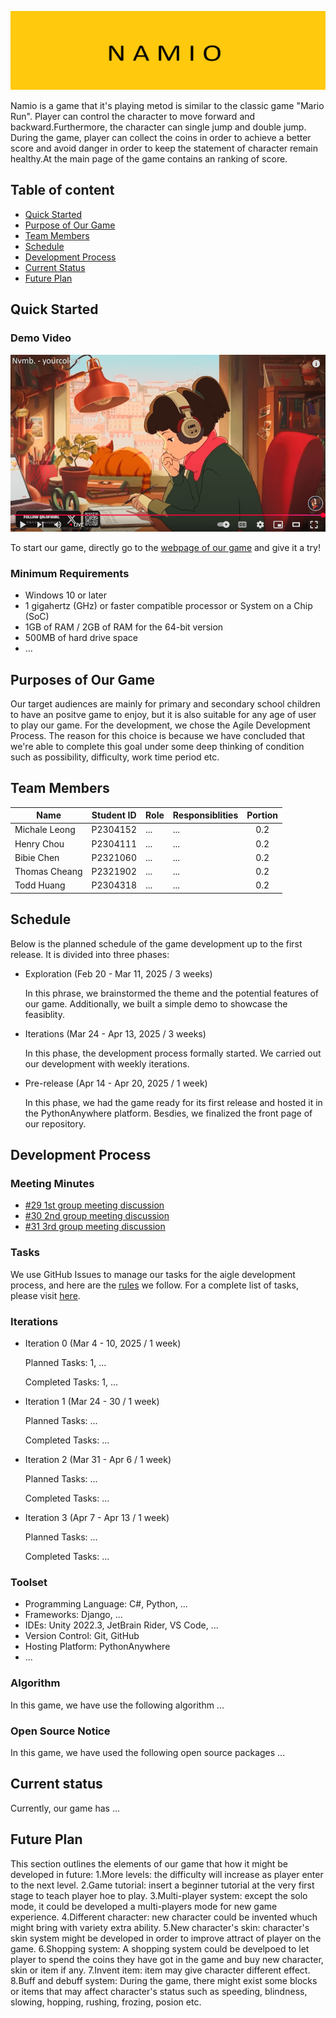 ![Project Banner](./banner.png)

Namio is a game that it's playing metod is similar to the classic game "Mario Run". Player can control the character to move forward and backward.Furthermore, the character can single jump and double jump. During the game, player can collect the coins in order to achieve a better score and avoid danger in order to keep the statement of character remain healthy.At the main page of the game contains an ranking of score.

## Table of content

- [Quick Started](#quick-started)
- [Purpose of Our Game](#purpose)
- [Team Members](#members)
- [Schedule](#schedule)
- [Development Process](#development-process)
- [Current Status](#current-status)
- [Future Plan](#future-plan)

<a id='quick-started'></a>

## Quick Started

### Demo Video

[![Demo Video](./demo_capture.png)](https://www.youtube.com/watch?v=jfKfPfyJRdk)

To start our game, directly go to the [webpage of our game](https://github.com/COMP2116-Ma-Mario-Game-Game/Namio) and give it a try!

### Minimum Requirements

- Windows 10 or later
- 1 gigahertz (GHz) or faster compatible processor or System on a Chip (SoC)
- 1GB of RAM / 2GB of RAM for the 64-bit version
- 500MB of hard drive space
- ...

<a id='purpose'></a>

## Purposes of Our Game

Our target audiences are mainly for primary and secondary school children to have an positve game to enjoy, but it is also suitable for any age of user to play our game. For the development, we chose the Agile Development Process. The reason for this choice is because we have concluded that we're able to complete this goal under some deep thinking of condition such as possibility, difficulty, work time period etc.

<a id='members'></a>

## Team Members

| Name | Student ID | Role | Responsiblities | Portion |
| --- | :---: | --- | --- | :---: |
| Michale Leong | P2304152 | ... | ... | 0.2 |
| Henry Chou | P2304111 | ... | ... | 0.2 |
| Bibie Chen | P2321060 | ... | ... | 0.2 |
| Thomas Cheang | P2321902 | ... | ... | 0.2 |
| Todd Huang | P2304318 | ... | ... | 0.2 |

<a id='schedule'></a>

## Schedule

Below is the planned schedule of the game development up to the first release. It is divided into three phases:

- Exploration (Feb 20 - Mar 11, 2025 / 3 weeks)

    In this phrase, we brainstormed the theme and the potential features of our game. Additionally, we built a simple demo to showcase the feasiblity.

- Iterations (Mar 24 - Apr 13, 2025 / 3 weeks)

    In this phase, the development process formally started. We carried out our development with weekly iterations.

- Pre-release (Apr 14 - Apr 20, 2025 / 1 week)

    In this phase, we had the game ready for its first release and hosted it in the PythonAnywhere platform. Besdies, we finalized the front page of our repository.

<a id='development-process'></a>

## Development Process

### Meeting Minutes

- [#29 1st group meeting discussion](https://github.com/COMP2116-Ma-Mario-Game-Game/Namio/issues/29)
- [#30 2nd group meeting discussion](https://github.com/COMP2116-Ma-Mario-Game-Game/Namio/issues/30)
- [#31 3rd group meeting discussion](https://github.com/COMP2116-Ma-Mario-Game-Game/Namio/issues/31)

### Tasks

We use GitHub Issues to manage our tasks for the aigle development process, and here are the [rules](https://github.com/COMP2116-Ma-Mario-Game-Game/Namio/issues/3) we follow. For a complete list of tasks, please visit [here](https://github.com/COMP2116-Ma-Mario-Game-Game/Namio/issues?q=is%3Aissue%20type%3ATask%20).

### Iterations

- Iteration 0 (Mar 4 - 10, 2025 / 1 week)

    Planned Tasks: 1, ...

    Completed Tasks: 1, ...

- Iteration 1 (Mar 24 - 30 / 1 week)

    Planned Tasks: ...

    Completed Tasks: ...

- Iteration 2 (Mar 31 - Apr 6 / 1 week)

    Planned Tasks: ...

    Completed Tasks: ...

- Iteration 3 (Apr 7 - Apr 13 / 1 week)

    Planned Tasks: ...

    Completed Tasks: ...

### Toolset

- Programming Language: C#, Python, ...
- Frameworks: Django, ...
- IDEs: Unity 2022.3, JetBrain Rider, VS Code, ...
- Version Control: Git, GitHub
- Hosting Platform: PythonAnywhere
- ...

### Algorithm

In this game, we have use the following algorithm ...

### Open Source Notice

In this game, we have used the following open source packages ...

<a id='current-status'></a>

## Current status

Currently, our game has ...

<a id='future-plan'></a>

## Future Plan

This section outlines the elements of our game that how it might be developed in future:
1.More levels: the difficulty will increase as player enter to the next level.
2.Game tutorial: insert a beginner tutorial at the very first stage to teach player hoe to play.
3.Multi-player system: except the solo mode, it could be developed a multi-players mode for new game experience.
4.Different character: new character could be invented whuch might bring with variety extra ability.
5.New character's skin: character's skin system might be developed in order to improve attract of player on the game.
6.Shopping system: A shopping system could be develpoed to let player to spend the coins they have got in the game and buy new character, skin or item if any.
7.Invent item: item may give character different effect.
8.Buff and debuff system: During the game, there might exist some blocks or items that may affect character's status such as speeding, blindness, slowing, hopping, rushing, frozing, posion etc.
